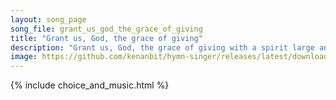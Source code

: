 ```yaml
---
layout: song_page
song_file: grant_us_god_the_grace_of_giving
title: "Grant us, God, the grace of giving"
description: "Grant us, God, the grace of giving with a spirit large and free that ourselves and all our living we may offer unto thee. ... theist 4part 1verse musicbyother textbyother chords"
image: https://github.com/kenanbit/hymn-singer/releases/latest/download/grant_us_god_the_grace_of_giving-trad.png
---
```


{% include choice_and_music.html %}